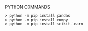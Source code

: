 
PYTHON COMMANDS

```
> python -m pip install pandas
> python -m pip install numpy
> python -m pip install scikit-learn
```